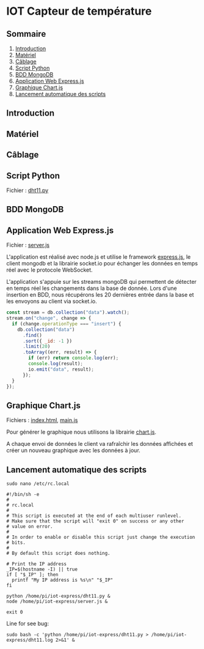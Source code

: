 # IOT Capteur de température

## Sommaire

1. [Introduction](#Introduction)
2. [Matériel](#Matériel)
3. [Câblage](#Câblage)
4. [Script Python](#Script-Python)
5. [BDD MongoDB](#BDD-MongoDB)
6. [Application Web Express.js](#Application-Web-Express.js)
7. [Graphique Chart.js](#Graphique-Chart.js)
8. [Lancement automatique des scripts](#Lancement-automatique-des-scripts)

## Introduction

## Matériel

## Câblage

## Script Python

Fichier : [dht11.py](https://github.com/marceaudavid/iot-sensor/blob/master/dht11.py)

## BDD MongoDB

## Application Web Express.js

Fichier : [server.js](https://github.com/marceaudavid/iot-sensor/blob/master/server.js)

L'application est réalisé avec node.js et utilise le framework [express.js](https://expressjs.com/), le client mongodb et la librairie socket.io pour échanger les données en temps réel avec le protocole WebSocket.

L'application s'appuie sur les streams mongoDB qui permettent de détecter en temps réel les changements dans la base de donnée. Lors d'une insertion en BDD, nous récupérons les 20 dernières entrée dans la base et les envoyons au client via socket.io.

```javascript
const stream = db.collection("data").watch();
stream.on("change", change => {
  if (change.operationType === "insert") {
    db.collection("data")
      .find()
      .sort({ _id: -1 })
      .limit(20)
      .toArray((err, result) => {
        if (err) return console.log(err);
        console.log(result);
        io.emit("data", result);
      });
  }
});
```

## Graphique Chart.js

Fichiers : [index.html](https://github.com/marceaudavid/iot-sensor/blob/master/public/index.html), [main.js](https://github.com/marceaudavid/iot-sensor/blob/master/public/js/main.js)

Pour générer le graphique nous utilisons la librairie [chart.js](https://www.chartjs.org/).

A chaque envoi de données le client va rafraîchir les données affichées et créer un nouveau graphique avec les données à jour.

## Lancement automatique des scripts

`sudo nano /etc/rc.local`

```
#!/bin/sh -e
#
# rc.local
#
# This script is executed at the end of each multiuser runlevel.
# Make sure that the script will "exit 0" on success or any other
# value on error.
#
# In order to enable or disable this script just change the execution
# bits.
#
# By default this script does nothing.

# Print the IP address
_IP=$(hostname -I) || true
if [ "$_IP" ]; then
  printf "My IP address is %s\n" "$_IP"
fi

python /home/pi/iot-express/dht11.py &
node /home/pi/iot-express/server.js &

exit 0
```

Line for see bug:

`sudo bash -c 'python /home/pi/iot-express/dht11.py > /home/pi/iot-express/dht11.log 2>&1' &`
